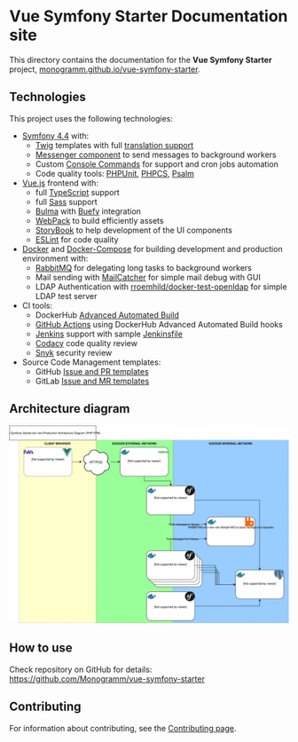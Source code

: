 # **Vue Symfony Starter** Documentation site

This directory contains the documentation for the **Vue Symfony Starter** project, [monogramm.github.io/vue-symfony-starter](https://monogramm.github.io/vue-symfony-starter).

## Technologies

This project uses the following technologies:

-   [Symfony 4.4](https://symfony.com/releases/4.4) with:
    -   [Twig](https://twig.symfony.com/) templates with full [translation support](https://symfony.com/doc/4.4/translation/templates.html)
    -   [Messenger component](https://symfony.com/doc/4.4/components/messenger.html) to send messages to background workers
    -   Custom [Console Commands](https://symfony.com/doc/current/console.html) for support and cron jobs automation
    -   Code quality tools: [PHPUnit](https://phpunit.de/), [PHPCS](https://github.com/squizlabs/PHP_CodeSniffer), [Psalm](https://psalm.dev/)
-   [Vue.js](https://vuejs.org/) frontend with:
    -   full [TypeScript](https://www.typescriptlang.org/) support
    -   full [Sass](https://sass-lang.com/) support
    -   [Bulma](https://bulma.io/) with [Buefy](https://buefy.org/) integration
    -   [WebPack](https://webpack.js.org/) to build efficiently assets
    -   [StoryBook](https://storybook.js.org/) to help development of the UI components
    -   [ESLint](https://eslint.org/) for code quality
-   [Docker](https://docs.docker.com/engine/) and [Docker-Compose](https://docs.docker.com/compose/) for building development and production environment with:
    -   [RabbitMQ](https://www.rabbitmq.com/) for delegating long tasks to background workers
    -   Mail sending with [MailCatcher](https://mailcatcher.me/) for simple mail debug with GUI
    -   LDAP Authentication with [rroemhild/docker-test-openldap](https://github.com/rroemhild/docker-test-openldap) for simple LDAP test server
-   CI tools:
    -   DockerHub [Advanced Automated Build](https://docs.docker.com/docker-hub/builds/advanced/)
    -   [GitHub Actions](https://docs.github.com/en/actions) using DockerHub Advanced Automated Build hooks
    -   [Jenkins](https://www.jenkins.io/) support with sample [Jenkinsfile](https://www.jenkins.io/doc/book/pipeline/jenkinsfile/)
    -   [Codacy](https://www.codacy.com/) code quality review
    -   [Snyk](https://snyk.io/) security review
-   Source Code Management templates:
    -   GitHub [Issue and PR templates](https://docs.github.com/en/github/building-a-strong-community/configuring-issue-templates-for-your-repository)
    -   GitLab [Issue and MR templates](https://docs.gitlab.com/ee/user/project/description_templates.html)

## Architecture diagram

![Architecture Production Diagram](architecture.svg)

## How to use

Check repository on GitHub for details: <https://github.com/Monogramm/vue-symfony-starter>

## Contributing

For information about contributing, see the [Contributing page](https://github.com/Monogramm/vue-symfony-starter/blob/master/CONTRIBUTING.md).
